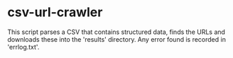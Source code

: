 # csv-url-crawler

This script parses a CSV that contains structured data, finds the URLs
and downloads these into the 'results' directory. Any error found is
recorded in 'errlog.txt'.
